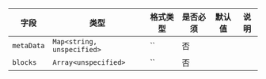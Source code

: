 | 字段 | 类型 | 格式类型 | 是否必须 | 默认值 | 说明 |
|---|---|---|---|---|---|
| `metaData` | `Map<string, unspecified>` | `` | 否 |  |  |
| `blocks` | `Array<unspecified>` | `` | 否 |  |  |

